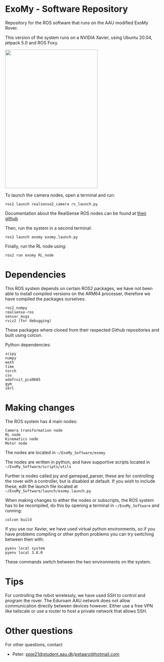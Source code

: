 # ExoMy - Software Repository
Repository for the ROS software that runs on the AAU modified ExoMy Rover.

This version of the system runs on a NVIDIA Xavier, using Ubuntu 20.04, jetpack 5.0 and ROS Foxy.

<img src="https://github.com/Djauvel/ERC-PPO/assets/93127878/8527d82a-85d8-4e4e-b548-e727591d2e95" width="300" height="450">


To launch the camera nodes, open a terminal and run:
```
ros2 launch realsense2_camera rs_launch.py
```
Documentation about the RealSense ROS nodes can be found at [their github](https://github.com/IntelRealSense/realsense-ros/tree/ros2-legacy)

Then, run the system in a second terminal:
```
ros2 launch exomy exomy.launch.py
```

Finally, run the RL node using:
```
ros2 run exomy RL_node
```

# Dependencies
This ROS system depends on certain ROS2 packages, we have not been able to install compiled versions on the ARM64 processer, therefore we have compiled the packages ourselves. 
```
ros2_numpy
realsense-ros
sensor_msgs
rviz2 (for debugging)
```
These packages where cloned from their respected Github repositories and built using colcon. 

Python dependencies:
```
scipy
numpy
math
time
torch
csv
adafruit_pca9685
gym 
skrl
```
# Making changes
The ROS system has 4 main nodes:
```
Camera transformation node
RL node
Kinematics node
Motor node
```
The nodes are located in `~/ExoMy_Software/exomy`

The nodes are written in python, and have supportive scripts located in `~/ExoMy_Software/scripts/utils`

Further is nodes called joy and gamepad_parser, these are for controlling the rover with a controller, but is disabled at default.
If you wish to include these, edit the launch file located at `~/ExoMy_Software/launch/exomy.launch.py`

When making changes to either the nodes or subscripts, the ROS system has to be recompiled, do this by opening a terminal in `~/ExoMy_Software` and running:
```
colcon build
```

If you use our Xavier, we have used virtual python environments, so if you have problems compiling or other python problems you can try switching between then with:
```
pyenv local system
pyenv local 3.8.0
```
These commands switch between the two environments on the system.

# Tips
For controlling the robot wirelessly, we have used SSH to control and program the rover. The Eduroam AAU network does not allow communication directly between devices however. Either use a free VPN like tailscale or use a router to host a private network that allows SSH.

# Other questions
For other questions, contact 

- Peter: ppje21@student.aau.dk/petaarz@hotmail.com
